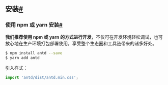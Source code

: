 ## 安装[#](https://ant-design.gitee.io/docs/react/introduce-cn#安装)

### 使用 npm 或 yarn 安装[#](https://ant-design.gitee.io/docs/react/introduce-cn#使用-npm-或-yarn-安装)

**我们推荐使用 npm 或 yarn 的方式进行开发**，不仅可在开发环境轻松调试，也可放心地在生产环境打包部署使用，享受整个生态圈和工具链带来的诸多好处。

```bash
$ npm install antd --save
$ yarn add antd
```

引入样式：

```jsx
import 'antd/dist/antd.min.css';
```

